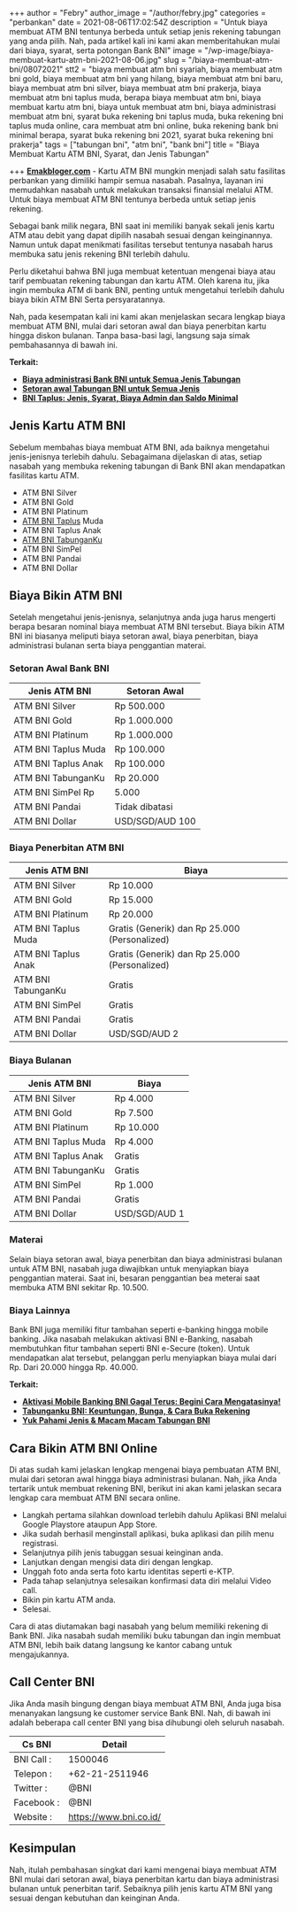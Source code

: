 +++
author = "Febry"
author_image = "/author/febry.jpg"
categories = "perbankan"
date = 2021-08-06T17:02:54Z
description = "Untuk biaya membuat ATM BNI tentunya berbeda untuk setiap jenis rekening tabungan yang anda pilih. Nah, pada artikel kali ini kami akan memberitahukan mulai dari biaya, syarat, serta potongan Bank BNI"
image = "/wp-image/biaya-membuat-kartu-atm-bni-2021-08-06.jpg"
slug = "/biaya-membuat-atm-bni/08072021"
stt2 = "biaya membuat atm bni syariah, biaya membuat atm bni gold, biaya membuat atm bni yang hilang, biaya membuat atm bni baru, biaya membuat atm bni silver, biaya membuat atm bni prakerja, biaya membuat atm bni taplus muda, berapa biaya membuat atm bni, biaya membuat kartu atm bni, biaya untuk membuat atm bni, biaya administrasi membuat atm bni, syarat buka rekening bni taplus muda, buka rekening bni taplus muda online, cara membuat atm bni online, buka rekening bank bni minimal berapa, syarat buka rekening bni 2021, syarat buka rekening bni prakerja"
tags = ["tabungan bni", "atm bni", "bank bni"]
title = "Biaya Membuat Kartu ATM BNI, Syarat, dan Jenis Tabungan"

+++
[**Emakbloger.com**](/) - Kartu ATM BNI mungkin menjadi salah satu fasilitas perbankan yang dimiliki hampir semua nasabah. Pasalnya, layanan ini memudahkan nasabah untuk melakukan transaksi finansial melalui ATM. Untuk biaya membuat ATM BNI tentunya berbeda untuk setiap jenis rekening.

Sebagai bank milik negara, BNI saat ini memiliki banyak sekali jenis kartu ATM atau debit yang dapat dipilih nasabah sesuai dengan keinginannya. Namun untuk dapat menikmati fasilitas tersebut tentunya nasabah harus membuka satu jenis rekening BNI terlebih dahulu.

Perlu diketahui bahwa BNI juga membuat ketentuan mengenai biaya atau tarif pembuatan rekening tabungan dan kartu ATM. Oleh karena itu, jika ingin membuka ATM di bank BNI, penting untuk mengetahui terlebih dahulu biaya bikin ATM BNI Serta persyaratannya.

Nah, pada kesempatan kali ini kami akan menjelaskan secara lengkap biaya membuat ATM BNI, mulai dari setoran awal dan biaya penerbitan kartu hingga diskon bulanan. Tanpa basa-basi lagi, langsung saja simak pembahasannya di bawah ini.

**Terkait:**

* [**Biaya administrasi Bank BNI untuk Semua Jenis Tabungan**](https://www.emakbloger.com/biaya-administrasi-bank-bni/08062021/)
* [**Setoran awal Tabungan BNI untuk Semua Jenis**](https://www.emakbloger.com/setoran-awal-bni/08052021/)
* [**BNI Taplus: Jenis, Syarat, Biaya Admin dan Saldo Minimal**](https://www.emakbloger.com/bni-taplus/08032021/)

## Jenis Kartu ATM BNI

Sebelum membahas biaya membuat ATM BNI, ada baiknya mengetahui jenis-jenisnya terlebih dahulu. Sebagaimana dijelaskan di atas, setiap nasabah yang membuka rekening tabungan di Bank BNI akan mendapatkan fasilitas kartu ATM.

* ATM BNI Silver
* ATM BNI Gold
* ATM BNI Platinum
* [ATM BNI Taplus](https://www.emakbloger.com/bni-taplus/08032021/) Muda
* ATM BNI Taplus Anak
* [ATM BNI TabunganKu](https://www.emakbloger.com/07232021/tabunganku-bni/)
* ATM BNI SimPel
* ATM BNI Pandai
* ATM BNI Dollar

## Biaya Bikin ATM BNI

Setelah mengetahui jenis-jenisnya, selanjutnya anda juga harus mengerti berapa besaran nominal biaya membuat ATM BNI tersebut. Biaya bikin ATM BNI ini biasanya meliputi biaya setoran awal, biaya penerbitan, biaya administrasi bulanan serta biaya penggantian materai.

### Setoran Awal Bank BNI

| Jenis ATM BNI | Setoran Awal |
| --- | --- |
| ATM BNI Silver | Rp 500.000 |
| ATM BNI Gold | Rp 1.000.000 |
| ATM BNI Platinum | Rp 1.000.000 |
| ATM BNI Taplus Muda | Rp 100.000 |
| ATM BNI Taplus Anak | Rp 100.000 |
| ATM BNI TabunganKu | Rp 20.000 |
| ATM BNI SimPel	Rp | 5.000 |
| ATM BNI Pandai | Tidak dibatasi |
| ATM BNI Dollar | USD/SGD/AUD 100 |

### Biaya Penerbitan ATM BNI

| Jenis ATM BNI | Biaya |
| --- | --- |
| ATM BNI Silver | Rp 10.000 |
| ATM BNI Gold | Rp 15.000 |
| ATM BNI Platinum | Rp 20.000 |
| ATM BNI Taplus Muda | Gratis (Generik) dan Rp 25.000 (Personalized) |
| ATM BNI Taplus Anak | Gratis (Generik) dan Rp 25.000 (Personalized) |
| ATM BNI TabunganKu | Gratis |
| ATM BNI SimPel | Gratis |
| ATM BNI Pandai | Gratis |
| ATM BNI Dollar | USD/SGD/AUD 2 |

### Biaya Bulanan

| Jenis ATM BNI | Biaya |
| --- | --- |
| ATM BNI Silver | Rp 4.000 |
| ATM BNI Gold | Rp 7.500 |
| ATM BNI Platinum | Rp 10.000 |
| ATM BNI Taplus Muda | Rp 4.000 |
| ATM BNI Taplus Anak | Gratis |
| ATM BNI TabunganKu | Gratis |
| ATM BNI SimPel | Rp 1.000 |
| ATM BNI Pandai | Gratis |
| ATM BNI Dollar | USD/SGD/AUD 1 |

### Materai

Selain biaya setoran awal, biaya penerbitan dan biaya administrasi bulanan untuk ATM BNI, nasabah juga diwajibkan untuk menyiapkan biaya penggantian materai. Saat ini, besaran penggantian bea meterai saat membuka ATM BNI sekitar Rp. 10.500.

### Biaya Lainnya

Bank BNI juga memiliki fitur tambahan seperti e-banking hingga mobile banking. Jika nasabah melakukan aktivasi BNI e-Banking, nasabah membutuhkan fitur tambahan seperti BNI e-Secure (token). Untuk mendapatkan alat tersebut, pelanggan perlu menyiapkan biaya mulai dari Rp. Dari 20.000 hingga Rp. 40.000.

**Terkait:**

* [**Aktivasi Mobile Banking BNI Gagal Terus: Begini Cara Mengatasinya!**](https://www.emakbloger.com/aktivasi-mobile-banking-bni-gagal-terus/08012021/)
* [**Tabunganku BNI: Keuntungan, Bunga, & Cara Buka Rekening**](https://www.emakbloger.com/07232021/tabunganku-bni/)
* [**Yuk Pahami Jenis & Macam Macam Tabungan BNI**](https://www.emakbloger.com/macam-macam-tabungan-bni/08012021/)

## Cara Bikin ATM BNI Online

Di atas sudah kami jelaskan lengkap mengenai biaya pembuatan ATM BNI, mulai dari setoran awal hingga biaya administrasi bulanan. Nah, jika Anda tertarik untuk membuat rekening BNI, berikut ini akan kami jelaskan secara lengkap cara membuat ATM BNI secara online.

* Langkah pertama silahkan download terlebih dahulu Aplikasi BNI melalui Google Playstore ataupun App Store.
* Jika sudah berhasil menginstall aplikasi, buka aplikasi dan pilih menu registrasi.
* Selanjutnya pilih jenis tabuggan sesuai keinginan anda.
* Lanjutkan dengan mengisi data diri dengan lengkap.
* Unggah foto anda serta foto kartu identitas seperti e-KTP.
* Pada tahap selanjutnya selesaikan konfirmasi data diri melalui Video call.
* Bikin pin kartu ATM anda.
* Selesai.

Cara di atas diutamakan bagi nasabah yang belum memiliki rekening di Bank BNI. Jika nasabah sudah memiliki buku tabungan dan ingin membuat ATM BNI, lebih baik datang langsung ke kantor cabang untuk mengajukannya.

## Call Center BNI

Jika Anda masih bingung dengan biaya membuat ATM BNI, Anda juga bisa menanyakan langsung ke customer service Bank BNI. Nah, di bawah ini adalah beberapa call center BNI yang bisa dihubungi oleh seluruh nasabah.

| Cs BNI | Detail |
| --- | --- |
| BNI Call : | 1500046 |
| Telepon : | +62-21-2511946 |
| Twitter : | @BNI |
| Facebook : | @BNI |
| Website : | https://www.bni.co.id/ |

## Kesimpulan

Nah, itulah pembahasan singkat dari kami mengenai biaya membuat ATM BNI mulai dari setoran awal, biaya penerbitan kartu dan biaya administrasi bulanan untuk penerbitan tarif. Sebaiknya pilih jenis kartu ATM BNI yang sesuai dengan kebutuhan dan keinginan Anda.
